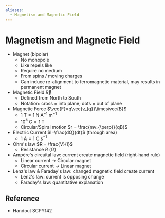 ```yaml
---
aliases:
  - Magnetism and Magnetic Field
---
```


# Magnetism and Magnetic Field

- Magnet (bipolar)
	- No monopole
	- Like repels like
	- Require no medium
	- From spins / moving charges
	- Can induce re-alignment to ferromagnetic material, may results in permanent magnet
- Magnetic Field $\vec{B}$
	- Defined from North to South
	- Notation: cross = into plane; dots = out of plane
- Magnetic Force $\vec{F}=q\vec{v_{q}}\times\vec{B}$
	- $1\text{ T}=1\text{ N}\text{ A}^{-1}\text{ m}^{-1}$
	- $10^{4}\text{ G}=1\text{ T}$
	- Circular/Spiral motion $r = \frac{mv_{\perp}}{qB}$
- Electric Current $I=\frac{dQ}{dt}$ (through area)
	- $1\text{ A}=1\text{ C}\text{ s}^{-1}$
- Ohm's law $R = \frac{V}{I}$
	- Resistance $R$ ($\Omega$)
- Ampère's circuital law: current create magnetic field (right-hand rule)
	- Linear current → Circular magnet
	- Circular current → Linear magnet
- Lenz's law & Faraday's law: changed magnetic field create current
	- Lenz's law: current is opposing change
	- Faraday's law: quantitative explanation

## Reference

- Handout SCPY142
